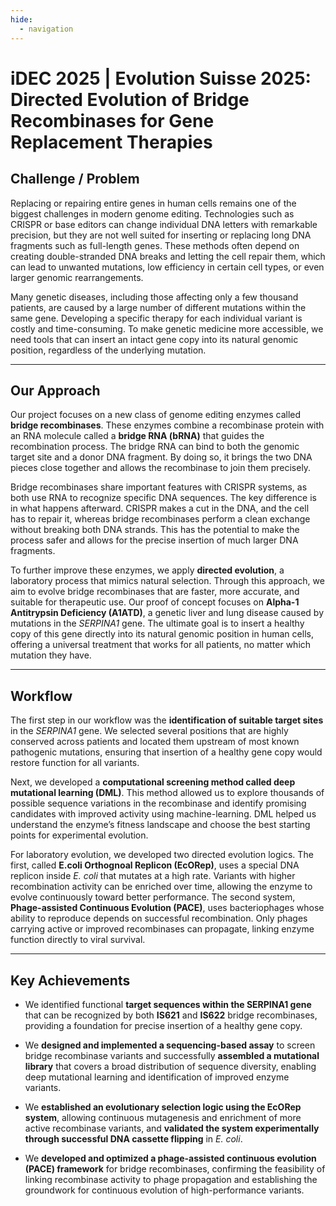 ```yaml
---
hide:
  - navigation
---
```


 
# iDEC 2025 | Evolution Suisse 2025: Directed Evolution of Bridge Recombinases for Gene Replacement Therapies



## Challenge / Problem  

Replacing or repairing entire genes in human cells remains one of the biggest challenges in modern genome editing. Technologies such as CRISPR or base editors can change individual DNA letters with remarkable precision, but they are not well suited for inserting or replacing long DNA fragments such as full-length genes. These methods often depend on creating double-stranded DNA breaks and letting the cell repair them, which can lead to unwanted mutations, low efficiency in certain cell types, or even larger genomic rearrangements.  

Many genetic diseases, including those affecting only a few thousand patients, are caused by a large number of different mutations within the same gene. Developing a specific therapy for each individual variant is costly and time-consuming. To make genetic medicine more accessible, we need tools that can insert an intact gene copy into its natural genomic position, regardless of the underlying mutation.  

---

## Our Approach  

Our project focuses on a new class of genome editing enzymes called **bridge recombinases**. These enzymes combine a recombinase protein with an RNA molecule called a **bridge RNA (bRNA)** that guides the recombination process. The bridge RNA can bind to both the genomic target site and a donor DNA fragment. By doing so, it brings the two DNA pieces close together and allows the recombinase to join them precisely.  

Bridge recombinases share important features with CRISPR systems, as both use RNA to recognize specific DNA sequences. The key difference is in what happens afterward. CRISPR makes a cut in the DNA, and the cell has to repair it, whereas bridge recombinases perform a clean exchange without breaking both DNA strands. This has the potential to make the process safer and allows for the precise insertion of much larger DNA fragments.  

To further improve these enzymes, we apply **directed evolution**, a laboratory process that mimics natural selection. Through this approach, we aim to evolve bridge recombinases that are faster, more accurate, and suitable for therapeutic use. Our proof of concept focuses on **Alpha-1 Antitrypsin Deficiency (A1ATD)**, a genetic liver and lung disease caused by mutations in the *SERPINA1* gene. The ultimate goal is to insert a healthy copy of this gene directly into its natural genomic position in human cells, offering a universal treatment that works for all patients, no matter which mutation they have.  

---

## Workflow  

The first step in our workflow was the **identification of suitable target sites** in the *SERPINA1* gene. We selected several positions that are highly conserved across patients and located them upstream of most known pathogenic mutations, ensuring that insertion of a healthy gene copy would restore function for all variants.  

Next, we developed a **computational screening method called deep mutational learning (DML)**. This method allowed us to explore thousands of possible sequence variations in the recombinase and identify promising candidates with improved activity using machine-learning. DML helped us understand the enzyme’s fitness landscape and choose the best starting points for experimental evolution.   

For laboratory evolution, we developed two directed evolution logics. The first, called **E.coli Orthognoal Replicon (EcORep)**, uses a special DNA replicon inside *E. coli* that mutates at a high rate. Variants with higher recombination activity can be enriched over time, allowing the enzyme to evolve continuously toward better performance. The second system, **Phage-assisted Continuous Evolution (PACE)**, uses bacteriophages whose ability to reproduce depends on successful recombination. Only phages carrying active or improved recombinases can propagate, linking enzyme function directly to viral survival.  

---

## Key Achievements  

- We identified functional **target sequences within the SERPINA1 gene** that can be recognized by both **IS621** and **IS622** bridge recombinases, providing a foundation for precise insertion of a healthy gene copy.  

- We **designed and implemented a sequencing-based assay** to screen bridge recombinase variants and successfully **assembled a mutational library** that covers a broad distribution of sequence diversity, enabling deep mutational learning and identification of improved enzyme variants.  

- We **established an evolutionary selection logic using the EcORep system**, allowing continuous mutagenesis and enrichment of more active recombinase variants, and **validated the system experimentally through successful DNA cassette flipping** in *E. coli*.  

- We **developed and optimized a phage-assisted continuous evolution (PACE) framework** for bridge recombinases, confirming the feasibility of linking recombinase activity to phage propagation and establishing the groundwork for continuous evolution of high-performance variants.  
